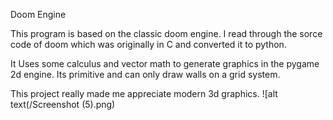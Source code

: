 Doom Engine

This program is based on the classic doom engine. I read through the sorce code of doom which was originally in C and converted it to python.

It Uses some calculus and vector math to generate graphics in the pygame 2d engine. Its primitive and can only draw walls on a grid system.

This project really made me appreciate modern 3d graphics. 
![alt text(/Screenshot (5).png)
